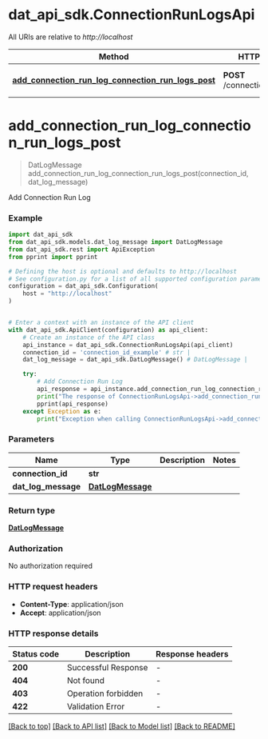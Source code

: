 # dat_api_sdk.ConnectionRunLogsApi

All URIs are relative to *http://localhost*

Method | HTTP request | Description
------------- | ------------- | -------------
[**add_connection_run_log_connection_run_logs_post**](ConnectionRunLogsApi.md#add_connection_run_log_connection_run_logs_post) | **POST** /connection_run_logs/ | Add Connection Run Log


# **add_connection_run_log_connection_run_logs_post**
> DatLogMessage add_connection_run_log_connection_run_logs_post(connection_id, dat_log_message)

Add Connection Run Log

### Example


```python
import dat_api_sdk
from dat_api_sdk.models.dat_log_message import DatLogMessage
from dat_api_sdk.rest import ApiException
from pprint import pprint

# Defining the host is optional and defaults to http://localhost
# See configuration.py for a list of all supported configuration parameters.
configuration = dat_api_sdk.Configuration(
    host = "http://localhost"
)


# Enter a context with an instance of the API client
with dat_api_sdk.ApiClient(configuration) as api_client:
    # Create an instance of the API class
    api_instance = dat_api_sdk.ConnectionRunLogsApi(api_client)
    connection_id = 'connection_id_example' # str | 
    dat_log_message = dat_api_sdk.DatLogMessage() # DatLogMessage | 

    try:
        # Add Connection Run Log
        api_response = api_instance.add_connection_run_log_connection_run_logs_post(connection_id, dat_log_message)
        print("The response of ConnectionRunLogsApi->add_connection_run_log_connection_run_logs_post:\n")
        pprint(api_response)
    except Exception as e:
        print("Exception when calling ConnectionRunLogsApi->add_connection_run_log_connection_run_logs_post: %s\n" % e)
```



### Parameters


Name | Type | Description  | Notes
------------- | ------------- | ------------- | -------------
 **connection_id** | **str**|  | 
 **dat_log_message** | [**DatLogMessage**](DatLogMessage.md)|  | 

### Return type

[**DatLogMessage**](DatLogMessage.md)

### Authorization

No authorization required

### HTTP request headers

 - **Content-Type**: application/json
 - **Accept**: application/json

### HTTP response details

| Status code | Description | Response headers |
|-------------|-------------|------------------|
**200** | Successful Response |  -  |
**404** | Not found |  -  |
**403** | Operation forbidden |  -  |
**422** | Validation Error |  -  |

[[Back to top]](#) [[Back to API list]](../README.md#documentation-for-api-endpoints) [[Back to Model list]](../README.md#documentation-for-models) [[Back to README]](../README.md)

